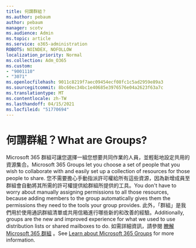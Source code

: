 ```yaml
---
title: 何謂群組？
ms.author: pebaum
author: pebaum
manager: scotv
ms.audience: Admin
ms.topic: article
ms.service: o365-administration
ROBOTS: NOINDEX, NOFOLLOW
localization_priority: Normal
ms.collection: Adm_O365
ms.custom:
- "9001110"
- "3071"
ms.openlocfilehash: 9011c8219f7aec09454ecf08fc1c5ad2959e89a3
ms.sourcegitcommit: 8bc60ec34bc1e40685e3976576e04a2623f63a7c
ms.translationtype: MT
ms.contentlocale: zh-TW
ms.lasthandoff: 04/15/2021
ms.locfileid: "51770694"
---
```

# <a name="what-are-groups"></a><span data-ttu-id="99329-102">何謂群組？</span><span class="sxs-lookup"><span data-stu-id="99329-102">What are Groups?</span></span>

<span data-ttu-id="99329-103">Microsoft 365 群組可讓您選擇一組您想要共同作業的人員，並輕鬆地設定共用的資源集合。</span><span class="sxs-lookup"><span data-stu-id="99329-103">Microsoft 365 Groups let you choose a set of people that you wish to collaborate with and easily set up a collection of resources for those people to share.</span></span> <span data-ttu-id="99329-104">您不需要擔心手動指派許可權給所有這些資源，因為新增成員至群組會自動將其所需的許可權提供給群組所提供的工具。</span><span class="sxs-lookup"><span data-stu-id="99329-104">You don't have to worry about manually assigning permissions to all those resources, because adding members to the group automatically gives them the permissions they need to the tools your group provides.</span></span> <span data-ttu-id="99329-105">此外，「群組」是我們用於使用通訊群組清單或共用信箱進行哪些新的和改善的經驗。</span><span class="sxs-lookup"><span data-stu-id="99329-105">Additionally, groups are the new and improved experience for what we used to use distribution lists or shared mailboxes to do.</span></span>  <span data-ttu-id="99329-106">如需詳細資訊，請參閱 [瞭解 Microsoft 365 群組](https://support.office.com/article/b565caa1-5c40-40ef-9915-60fdb2d97fa2) 。</span><span class="sxs-lookup"><span data-stu-id="99329-106">See [Learn about Microsoft 365 Groups](https://support.office.com/article/b565caa1-5c40-40ef-9915-60fdb2d97fa2) for more information.</span></span> 